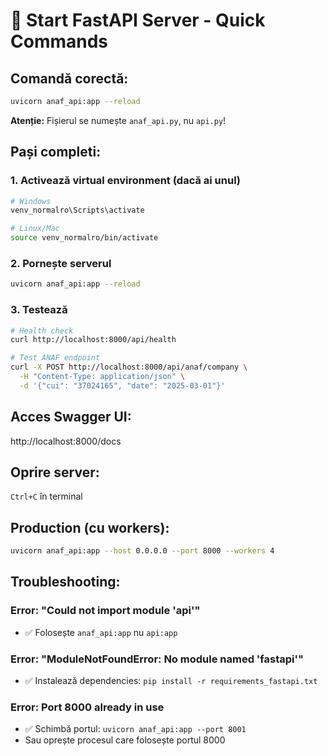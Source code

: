 # 🚀 Start FastAPI Server - Quick Commands

## Comandă corectă:

```bash
uvicorn anaf_api:app --reload
```

**Atenție:** Fișierul se numește `anaf_api.py`, nu `api.py`!

## Pași completi:

### 1. Activează virtual environment (dacă ai unul)
```bash
# Windows
venv_normalro\Scripts\activate

# Linux/Mac
source venv_normalro/bin/activate
```

### 2. Pornește serverul
```bash
uvicorn anaf_api:app --reload
```

### 3. Testează
```bash
# Health check
curl http://localhost:8000/api/health

# Test ANAF endpoint
curl -X POST http://localhost:8000/api/anaf/company \
  -H "Content-Type: application/json" \
  -d '{"cui": "37024165", "date": "2025-03-01"}'
```

## Acces Swagger UI:
http://localhost:8000/docs

## Oprire server:
`Ctrl+C` în terminal

## Production (cu workers):
```bash
uvicorn anaf_api:app --host 0.0.0.0 --port 8000 --workers 4
```

## Troubleshooting:

### Error: "Could not import module 'api'"
- ✅ Folosește `anaf_api:app` nu `api:app`

### Error: "ModuleNotFoundError: No module named 'fastapi'"
- ✅ Instalează dependencies: `pip install -r requirements_fastapi.txt`

### Error: Port 8000 already in use
- ✅ Schimbă portul: `uvicorn anaf_api:app --port 8001`
- Sau oprește procesul care folosește portul 8000





